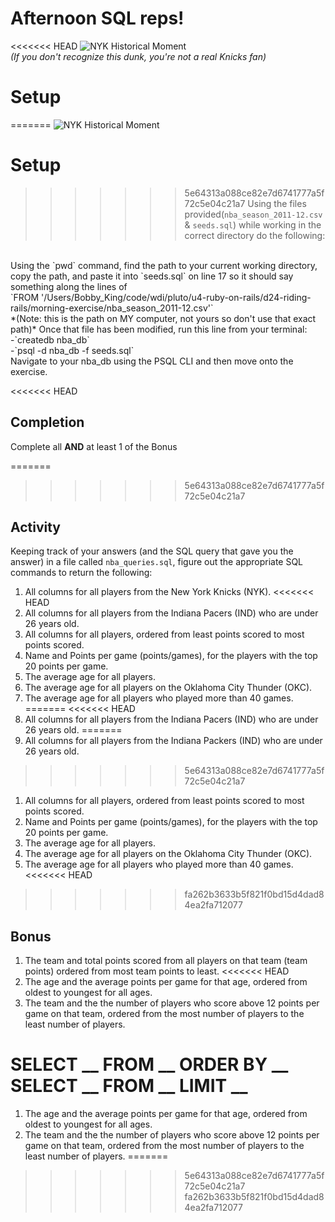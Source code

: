 # Afternoon SQL reps!

<<<<<<< HEAD
![NYK Historical Moment](http://38.media.tumblr.com/e18de6a5234322bfa3e3f3718a7f7a1c/tumblr_mhdrol7U281r9ngjbo1_500.gif)<br>
_(If you don't recognize this dunk, you're not a real Knicks fan)_
# Setup
=======
![NYK Historical Moment](http://38.media.tumblr.com/e18de6a5234322bfa3e3f3718a7f7a1c/tumblr_mhdrol7U281r9ngjbo1_500.gif)

# Setup

>>>>>>> 5e64313a088ce82e7d6741777a5f72c5e04c21a7
Using the files provided(`nba_season_2011-12.csv` & `seeds.sql`) while working in the correct directory do the following:
<br>
Using the `pwd` command, find the path to your current working directory, copy the path, and paste it into `seeds.sql` on line 17 so it should say something along the lines of
<br>
`FROM '/Users/Bobby_King/code/wdi/pluto/u4-ruby-on-rails/d24-riding-rails/morning-exercise/nba_season_2011-12.csv'`
<br>
*(Note: this is the path on MY computer, not yours so don't use that exact path)*
Once that file has been modified, run this line from your terminal:
<br>
-`createdb nba_db`<br>
-`psql -d nba_db -f seeds.sql`<br>
Navigate to your nba_db using the PSQL CLI and then move onto the exercise.

<<<<<<< HEAD
## Completion

Complete all **AND** at least 1 of the Bonus

=======
>>>>>>> 5e64313a088ce82e7d6741777a5f72c5e04c21a7
## Activity

Keeping track of your answers (and the SQL query that gave you the answer) in a file called `nba_queries.sql`, figure out the appropriate SQL commands to return the following:

1. All columns for all players from the New York Knicks (NYK).
<<<<<<< HEAD
2. All columns for all players from the Indiana Pacers (IND) who are under 26 years old.
3. All columns for all players, ordered from least points scored to most points scored.
4. Name and Points per game (points/games), for the players with the top 20 points per game.
5. The average age for all players.
6. The average age for all players on the Oklahoma City Thunder (OKC).
7. The average age for all players who played more than 40 games.
=======
<<<<<<< HEAD
1. All columns for all players from the Indiana Pacers (IND) who are under 26 years old.
=======
1. All columns for all players from the Indiana Packers (IND) who are under 26 years old.
>>>>>>> 5e64313a088ce82e7d6741777a5f72c5e04c21a7
1. All columns for all players, ordered from least points scored to most points scored.
1. Name and Points per game (points/games), for the players with the top 20 points per game.
1. The average age for all players.
1. The average age for all players on the Oklahoma City Thunder (OKC).
1. The average age for all players who played more than 40 games.
<<<<<<< HEAD
>>>>>>> fa262b3633b5f821f0bd15d4dad84ea2fa712077

## Bonus
1. The team and total points scored from all players on that
team (team points) ordered from most team points to least.
<<<<<<< HEAD
2. The age and the average points per game for that age, ordered from oldest to youngest for all ages.
3. The team and the the number of players who score above 12 points per game on that team, ordered from the most number of players to the least number of players.

SELECT __ FROM __ ORDER BY __
SELECT __ FROM __ LIMIT __
=======
1. The age and the average points per game for that age, ordered from oldest to youngest for all ages.
1. The team and the the number of players who score above 12 points per game on that team, ordered from the most number of players to the least number of players.
=======
>>>>>>> 5e64313a088ce82e7d6741777a5f72c5e04c21a7
>>>>>>> fa262b3633b5f821f0bd15d4dad84ea2fa712077
